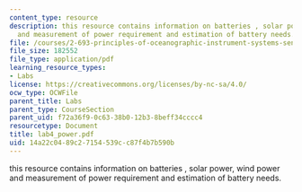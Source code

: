 ```yaml
---
content_type: resource
description: this resource contains information on batteries , solar power, wind power
  and measurement of power requirement and estimation of battery needs.
file: /courses/2-693-principles-of-oceanographic-instrument-systems-sensors-and-measurements-13-998-spring-2004/14a22c0489c27154539cc87f4b7b590b_lab4_power.pdf
file_size: 182552
file_type: application/pdf
learning_resource_types:
- Labs
license: https://creativecommons.org/licenses/by-nc-sa/4.0/
ocw_type: OCWFile
parent_title: Labs
parent_type: CourseSection
parent_uid: f72a36f9-0c63-38b0-12b3-8beff34cccc4
resourcetype: Document
title: lab4_power.pdf
uid: 14a22c04-89c2-7154-539c-c87f4b7b590b
---
```

this resource contains information on batteries , solar power, wind power and measurement of power requirement and estimation of battery needs.
